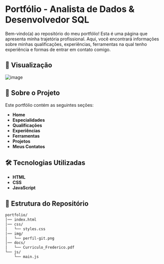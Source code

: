 # Portfólio - Analista de Dados & Desenvolvedor SQL

Bem-vindo(a) ao repositório do meu portfólio! Esta é uma página que apresenta minha trajetória profissional. Aqui, você encontrará informações sobre minhas qualificações, experiências, ferramentas na qual tenho experiência e formas de entrar em contato comigo.

## 📸 Visualização
![image](https://github.com/user-attachments/assets/d1eddd4e-34e1-46e7-a382-6ae6100f4be2)


## 📖 Sobre o Projeto

Este portfólio contém as seguintes seções:
- **Home**
- **Especialidades**
- **Qualificações**
- **Experiências**
- **Ferramentas**
- **Projetos**
- **Meus Contatos**

## 🛠️ Tecnologias Utilizadas
- **HTML**
- **CSS**
- **JavaScript**

## 📂 Estrutura do Repositório
```txt
portfolio/
│── index.html
│── css/
│   └── styles.css
│── img/
│   └── perfil-git.png
│── docs/
│   └── Curriculo_Frederico.pdf
└── js/
    └── main.js
```
